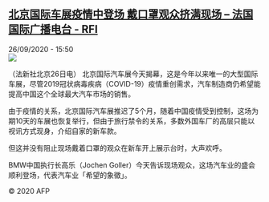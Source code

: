 <!--1601132183000-->
[北京国际车展疫情中登场 戴口罩观众挤满现场 – 法国国际广播电台 - RFI](http://www.rfi.fr//cn/contenu/20200926-%E5%8C%97%E4%BA%AC%E5%9B%BD%E9%99%85%E8%BD%A6%E5%B1%95%E7%96%AB%E6%83%85%E4%B8%AD%E7%99%BB%E5%9C%BA-%E6%88%B4%E5%8F%A3%E7%BD%A9%E8%A7%82%E4%BC%97%E6%8C%A4%E6%BB%A1%E7%8E%B0%E5%9C%BA)
------

<div>26/09/2020 - 15:50</div><img src="https://s.rfi.fr/media/display/673cbb6c-0006-11eb-b64c-005056bff430/w:310/p:16x9/int0016b.200926215004.jpg"><div class="t-content__body u-clearfix"><p>（法新社北京26日电）    北京国际汽车展今天揭幕，这是今年以来唯一的大型国际车展，尽管2019冠状病毒疾病（COVID-19）疫情重创需求，汽车制造商仍希望能提高中国这个全球最大汽车市场的销售。</p><p>    由于疫情的关系，北京国际汽车展推迟了5个月，随着中国疫情受到控制，这场为期10天的车展也恢复举行，但由于旅行禁令的关系，多数外国车厂的高层只能以视讯方式现身，介绍自家的新车款。</p><p>    但这并没有阻止现场戴着口罩的观众在新车开上展示台时，大声欢呼。</p><p>    BMW中国执行长高乐（Jochen Goller）今天告诉现场观众，这场汽车业的盛会顺利登场，代表汽车业「希望的象徵」。</p><p class="t-copyright">© 2020 AFP</p>        </div>
